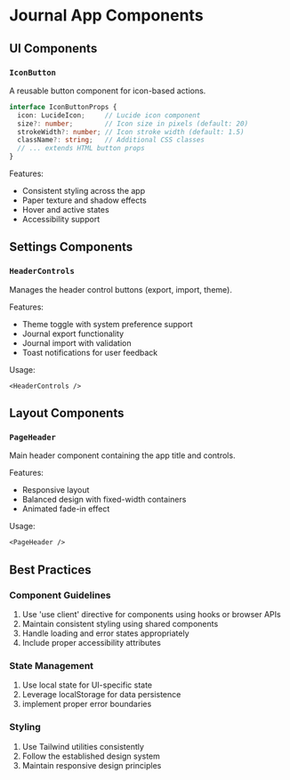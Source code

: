 # Journal App Components

## UI Components

### `IconButton`
A reusable button component for icon-based actions.

```typescript
interface IconButtonProps {
  icon: LucideIcon;     // Lucide icon component
  size?: number;        // Icon size in pixels (default: 20)
  strokeWidth?: number; // Icon stroke width (default: 1.5)
  className?: string;   // Additional CSS classes
  // ... extends HTML button props
}
```

Features:
- Consistent styling across the app
- Paper texture and shadow effects
- Hover and active states
- Accessibility support

## Settings Components

### `HeaderControls`
Manages the header control buttons (export, import, theme).

Features:
- Theme toggle with system preference support
- Journal export functionality
- Journal import with validation
- Toast notifications for user feedback

Usage:
```tsx
<HeaderControls />
```

## Layout Components

### `PageHeader`
Main header component containing the app title and controls.

Features:
- Responsive layout
- Balanced design with fixed-width containers
- Animated fade-in effect

Usage:
```tsx
<PageHeader />
```

## Best Practices

### Component Guidelines
1. Use 'use client' directive for components using hooks or browser APIs
2. Maintain consistent styling using shared components
3. Handle loading and error states appropriately
4. Include proper accessibility attributes

### State Management
1. Use local state for UI-specific state
2. Leverage localStorage for data persistence
3. implement proper error boundaries

### Styling
1. Use Tailwind utilities consistently
2. Follow the established design system
3. Maintain responsive design principles

